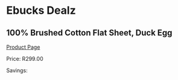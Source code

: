 
# Ebucks Dealz
## 100% Brushed Cotton Flat Sheet, Duck Egg
[Product Page](https://www.ebucks.com/web/shop/productSelected.do?prodId=1066959453&catId=704984344)

Price: R299.00

Savings: 


	